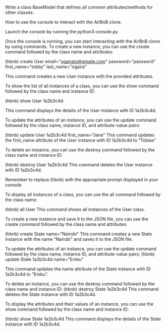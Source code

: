 Write a class BaseModel that defines all common
attributes/methods for other classes:

 How to use the console to interact with the AirBnB clone:

Launch the console by running the python3 console.py

Once the console is running, you can start interacting
with the AirBnB clone by using commands.
To create a new instance, you can use the create
command followed by the class name and attributes:

(hbnb) create User email="ngairato@gmaile.com"
password="password" first_name="tobby" last_name="ngaira"

This command creates a new User instance with the provided 
attributes.

To show the list of all instances of a class, 
you can use the show command followed by the class 
name and instance ID:


(hbnb) show User 1a2b3c4d

This command displays the details of the User instance
with ID 1a2b3c4d.

To update the attributes of an instance, you can use the
update command followed by the class name, instance ID, 
and attribute-value pairs:

(hbnb) update User 1a2b3c4d first_name="Jane"
This command updates the first_name attribute of the User 
instance with ID 1a2b3c4d to "Tobias"

To delete an instance, you can use the destroy command 
followed by the class name and instance ID:

(hbnb) destroy User 1a2b3c4d
This command deletes the User instance with ID 1a2b3c4d.

Remember to replace (hbnb) with the appropriate prompt 
displayed in your console.


To display all instances of a class, you can use the all 
command followed by the class name:

(hbnb) all User
This command shows all instances of the User class.

To create a new instance and save it to the JSON file, you 
can use the create command followed by the class name and attributes:

(hbnb) create State name="Nairobi"
This command creates a new State instance with the name "Nairobi"
and saves it to the JSON file.

To update the attributes of an instance, you can use the update 
command followed by the class name, instance ID, and attribute-value pairs:
(hbnb) update State 1a2b3c4d name="Embu"

This command updates the name attribute of the State instance 
with ID 1a2b3c4d to "Embu".

To delete an instance, you can use the destroy command 
followed by the class name and instance ID:
(hbnb) destroy State 1a2b3c4d
This command deletes the State instance with ID 1a2b3c4d.

To display the attributes and their values of an instance, 
you can use the show command followed by the
class name and instance ID:

(hbnb) show State 1a2b3c4d
This command displays the details of the State
instance with ID 1a2b3c4d.







